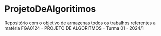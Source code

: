 # ProjetoDeAlgoritimos
Repositório com o objetivo de armazenas todos os trabalhos referentes a matéria FGA0124 - PROJETO DE ALGORITMOS - Turma 01 - 2024/1
